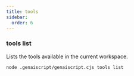 ```yaml
---
title: tools
sidebar:
  order: 6
---
```


### tools list

Lists the tools available in the current workspace.

```sh
node .genaiscript/genaiscript.cjs tools list
```